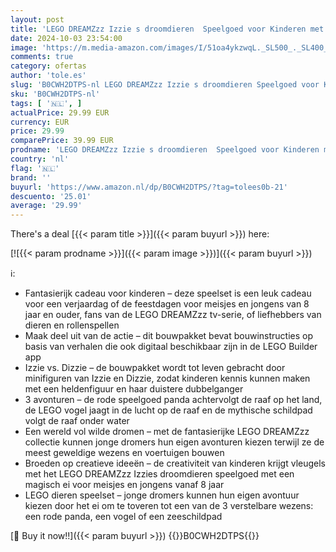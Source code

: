 ```yaml
---
layout: post
title: 'LEGO DREAMZzz Izzie s droomdieren  Speelgoed voor Kinderen met Magisch ei  Minifiguren van Personages Izzie en Dizzie en Fantasie Wezens  Rollenspel Cadeau voor Meisjes en Jongens vanaf 8 jaar 71481'
date: 2024-10-03 23:54:00
image: 'https://m.media-amazon.com/images/I/51oa4ykzwqL._SL500_._SL400_.jpg'
comments: true
category: ofertas
author: 'tole.es'
slug: 'B0CWH2DTPS-nl LEGO DREAMZzz Izzie s droomdieren Speelgoed voor Kinderen...'
sku: 'B0CWH2DTPS-nl'
tags: [ '🇳🇱', ]
actualPrice: 29.99 EUR
currency: EUR
price: 29.99
comparePrice: 39.99 EUR
prodname: 'LEGO DREAMZzz Izzie s droomdieren  Speelgoed voor Kinderen met Magisch ei  Minifiguren van Personages Izzie en Dizzie en Fantasie Wezens  Rollenspel Cadeau voor Meisjes en Jongens vanaf 8 jaar 71481'
country: 'nl'
flag: '🇳🇱'
brand: ''
buyurl: 'https://www.amazon.nl/dp/B0CWH2DTPS/?tag=tolees0b-21'
descuento: '25.01'
average: '29.99'
---
```


There's a deal [{{< param title >}}]({{< param buyurl >}})  here:

[![{{< param prodname >}}]({{< param image >}})]({{< param buyurl >}})

ℹ️:

- Fantasierijk cadeau voor kinderen – deze speelset is een leuk cadeau voor een verjaardag of de feestdagen voor meisjes en jongens van 8 jaar en ouder, fans van de LEGO DREAMZzz tv-serie, of liefhebbers van dieren en rollenspellen
- Maak deel uit van de actie – dit bouwpakket bevat bouwinstructies op basis van verhalen die ook digitaal beschikbaar zijn in de LEGO Builder app
- Izzie vs. Dizzie – de bouwpakket wordt tot leven gebracht door minifiguren van Izzie en Dizzie, zodat kinderen kennis kunnen maken met een heldenfiguur en haar duistere dubbelganger
- 3 avonturen – de rode speelgoed panda achtervolgt de raaf op het land, de LEGO vogel jaagt in de lucht op de raaf en de mythische schildpad volgt de raaf onder water
- Een wereld vol wilde dromen – met de fantasierijke LEGO DREAMZzz collectie kunnen jonge dromers hun eigen avonturen kiezen terwijl ze de meest geweldige wezens en voertuigen bouwen
- Broeden op creatieve ideeën – de creativiteit van kinderen krijgt vleugels met het LEGO DREAMZzz Izzies droomdieren speelgoed met een magisch ei voor meisjes en jongens vanaf 8 jaar
- LEGO dieren speelset – jonge dromers kunnen hun eigen avontuur kiezen door het ei om te toveren tot een van de 3 verstelbare wezens: een rode panda, een vogel of een zeeschildpad

[🛒 Buy it now!!]({{< param buyurl >}})
{{<world>}}B0CWH2DTPS{{</world>}}
